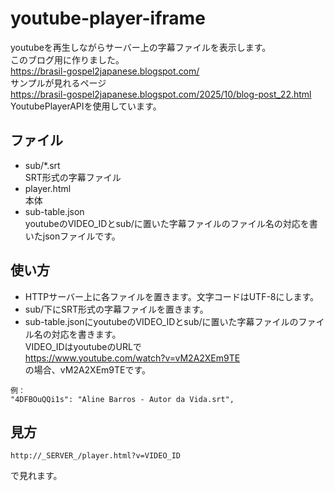 # youtube-player-iframe

youtubeを再生しながらサーバー上の字幕ファイルを表示します。  
このブログ用に作りました。  
https://brasil-gospel2japanese.blogspot.com/  
サンプルが見れるページ  
https://brasil-gospel2japanese.blogspot.com/2025/10/blog-post_22.html  
YoutubePlayerAPIを使用しています。

## ファイル
- sub/*.srt  
SRT形式の字幕ファイル
- player.html  
本体
- sub-table.json  
youtubeのVIDEO_IDとsub/に置いた字幕ファイルのファイル名の対応を書いたjsonファイルです。  

## 使い方
- HTTPサーバー上に各ファイルを置きます。文字コードはUTF-8にします。
- sub/下にSRT形式の字幕ファイルを置きます。
- sub-table.jsonにyoutubeのVIDEO_IDとsub/に置いた字幕ファイルのファイル名の対応を書きます。  
VIDEO_IDはyoutubeのURLで  
https://www.youtube.com/watch?v=vM2A2XEm9TE  
の場合、vM2A2XEm9TEです。
```
例：
"4DFBOuQQi1s": "Aline Barros - Autor da Vida.srt",
```

## 見方
```
http://_SERVER_/player.html?v=VIDEO_ID  
```
で見れます。    
